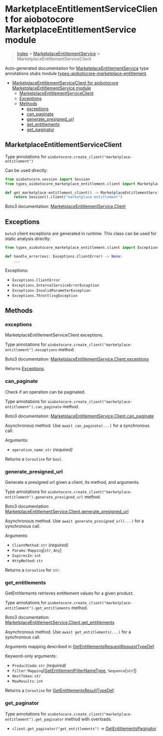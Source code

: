 <a id="marketplaceentitlementserviceclient-for-aiobotocore-marketplaceentitlementservice-module"></a>

# MarketplaceEntitlementServiceClient for aiobotocore MarketplaceEntitlementService module

> [Index](..) > [MarketplaceEntitlementService](.) >
> MarketplaceEntitlementServiceClient

Auto-generated documentation for
[MarketplaceEntitlementService](https://boto3.amazonaws.com/v1/documentation/api/latest/reference/services/marketplace-entitlement.html#MarketplaceEntitlementService)
type annotations stubs module
[types-aiobotocore-marketplace-entitlement](https://pypi.org/project/types-aiobotocore-marketplace-entitlement/).

- [MarketplaceEntitlementServiceClient for aiobotocore MarketplaceEntitlementService module](#marketplaceentitlementserviceclient-for-aiobotocore-marketplaceentitlementservice-module)
  - [MarketplaceEntitlementServiceClient](#marketplaceentitlementserviceclient)
  - [Exceptions](#exceptions)
  - [Methods](#methods)
    - [exceptions](#exceptions)
    - [can_paginate](#can_paginate)
    - [generate_presigned_url](#generate_presigned_url)
    - [get_entitlements](#get_entitlements)
    - [get_paginator](#get_paginator)

<a id="marketplaceentitlementserviceclient"></a>

## MarketplaceEntitlementServiceClient

Type annotations for `aiobotocore.create_client("marketplace-entitlement")`

Can be used directly:

```python
from aiobotocore.session import Session
from types_aiobotocore_marketplace_entitlement.client import MarketplaceEntitlementServiceClient

def get_marketplace-entitlement_client() -> MarketplaceEntitlementServiceClient:
    return Session().client("marketplace-entitlement")
```

Boto3 documentation:
[MarketplaceEntitlementService.Client](https://boto3.amazonaws.com/v1/documentation/api/latest/reference/services/marketplace-entitlement.html#MarketplaceEntitlementService.Client)

<a id="exceptions"></a>

## Exceptions

`boto3` client exceptions are generated in runtime. This class can be used for
static analysis directly:

```python
from types_aiobotocore_marketplace_entitlement.client import Exceptions

def handle_error(exc: Exceptions.ClientError) -> None:
    ...
```

Exceptions:

- `Exceptions.ClientError`
- `Exceptions.InternalServiceErrorException`
- `Exceptions.InvalidParameterException`
- `Exceptions.ThrottlingException`

<a id="methods"></a>

## Methods

<a id="exceptions"></a>

### exceptions

MarketplaceEntitlementServiceClient exceptions.

Type annotations for
`aiobotocore.create_client("marketplace-entitlement").exceptions` method.

Boto3 documentation:
[MarketplaceEntitlementService.Client.exceptions](https://boto3.amazonaws.com/v1/documentation/api/latest/reference/services/marketplace-entitlement.html#MarketplaceEntitlementService.Client.exceptions)

Returns [Exceptions](#exceptions).

<a id="can_paginate"></a>

### can_paginate

Check if an operation can be paginated.

Type annotations for
`aiobotocore.create_client("marketplace-entitlement").can_paginate` method.

Boto3 documentation:
[MarketplaceEntitlementService.Client.can_paginate](https://boto3.amazonaws.com/v1/documentation/api/latest/reference/services/marketplace-entitlement.html#MarketplaceEntitlementService.Client.can_paginate)

Asynchronous method. Use `await can_paginate(...)` for a synchronous call.

Arguments:

- `operation_name`: `str` *(required)*

Returns a `Coroutine` for `bool`.

<a id="generate_presigned_url"></a>

### generate_presigned_url

Generate a presigned url given a client, its method, and arguments.

Type annotations for
`aiobotocore.create_client("marketplace-entitlement").generate_presigned_url`
method.

Boto3 documentation:
[MarketplaceEntitlementService.Client.generate_presigned_url](https://boto3.amazonaws.com/v1/documentation/api/latest/reference/services/marketplace-entitlement.html#MarketplaceEntitlementService.Client.generate_presigned_url)

Asynchronous method. Use `await generate_presigned_url(...)` for a synchronous
call.

Arguments:

- `ClientMethod`: `str` *(required)*
- `Params`: `Mapping`\[`str`, `Any`\]
- `ExpiresIn`: `int`
- `HttpMethod`: `str`

Returns a `Coroutine` for `str`.

<a id="get_entitlements"></a>

### get_entitlements

GetEntitlements retrieves entitlement values for a given product.

Type annotations for
`aiobotocore.create_client("marketplace-entitlement").get_entitlements` method.

Boto3 documentation:
[MarketplaceEntitlementService.Client.get_entitlements](https://boto3.amazonaws.com/v1/documentation/api/latest/reference/services/marketplace-entitlement.html#MarketplaceEntitlementService.Client.get_entitlements)

Asynchronous method. Use `await get_entitlements(...)` for a synchronous call.

Arguments mapping described in
[GetEntitlementsRequestRequestTypeDef](./type_defs.md#getentitlementsrequestrequesttypedef).

Keyword-only arguments:

- `ProductCode`: `str` *(required)*
- `Filter`:
  `Mapping`\[[GetEntitlementFilterNameType](./literals.md#getentitlementfilternametype),
  `Sequence`\[`str`\]\]
- `NextToken`: `str`
- `MaxResults`: `int`

Returns a `Coroutine` for
[GetEntitlementsResultTypeDef](./type_defs.md#getentitlementsresulttypedef).

<a id="get_paginator"></a>

### get_paginator

Type annotations for
`aiobotocore.create_client("marketplace-entitlement").get_paginator` method
with overloads.

- `client.get_paginator("get_entitlements")` ->
  [GetEntitlementsPaginator](./paginators.md#getentitlementspaginator)
